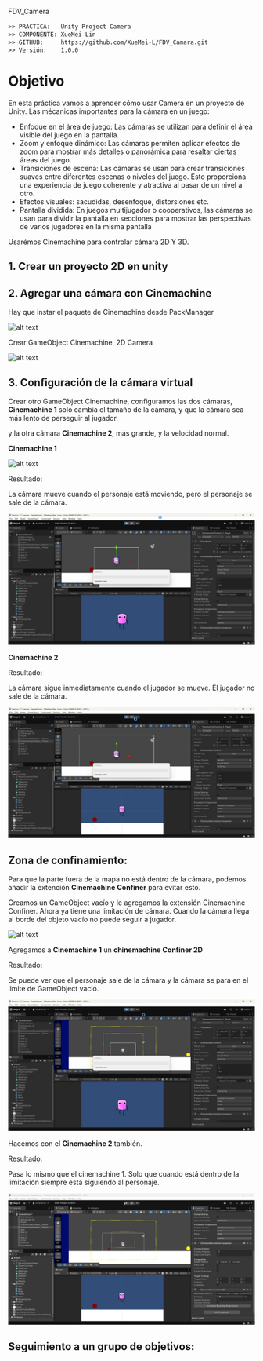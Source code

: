 FDV_Camera

```
>> PRACTICA:   Unity Project Camera
>> COMPONENTE: XueMei Lin
>> GITHUB:     https://github.com/XueMei-L/FDV_Camara.git
>> Versión:    1.0.0
```

# Objetivo
En esta práctica vamos a aprender cómo usar Camera en un proyecto de Unity.
Las mécanicas importantes para la cámara en un juego:

* Enfoque en el área de juego: Las cámaras se utilizan para definir el área visible del juego en la pantalla.
* Zoom y enfoque dinámico: Las cámaras permiten aplicar efectos de zoom para
mostrar más detalles o panorámica para resaltar ciertas áreas del juego.
* Transiciones de escena: Las cámaras se usan para crear transiciones suaves entre diferentes escenas o niveles del juego. Esto proporciona una experiencia de juego coherente y atractiva al pasar de un nivel a otro.
* Efectos visuales: sacudidas, desenfoque, distorsiones etc.
* Pantalla dividida: En juegos multijugador o cooperativos, las cámaras se usan para dividir la pantalla en secciones para mostrar las perspectivas de varios jugadores en la misma pantalla

Usarémos Cinemachine para controlar cámara 2D Y 3D.

## 1. Crear un proyecto 2D en unity
## 2. Agregar una cámara con Cinemachine
Hay que instar el paquete de Cinemachine desde PackManager

![alt text](image.png)

Crear GameObject Cinemachine, 2D Camera

![alt text](image-1.png)

## 3. Configuración de la cámara virtual

Crear otro GameObject Cinemachine, configuramos las dos cámaras, **Cinemachine 1** solo cambia el tamaño de la cámara, y que la cámara sea más lento de perseguir al jugador.

y la otra cámara **Cinemachine 2**, más grande, y la velocidad normal.

**Cinemachine 1**

![alt text](image-2.png)

Resultado: 

La cámara mueve cuando el personaje está moviendo, pero el personaje se sale de la cámara.

![alt text](Unity_hGQSMg45L1.gif)

**Cinemachine 2**

Resultado: 

La cámara sigue inmediatamente cuando el jugador se mueve. El jugador no sale de la cámara.

![alt text](Unity_Jjs47XpWen.gif)


## Zona de confinamiento:

Para que la parte fuera de la mapa no está dentro de la cámara, podemos añadir la extención **Cinemachine Confiner** para evitar esto.

Creamos un GameObject vacío y le agregamos la extensión Cinemachine Confiner. Ahora ya tiene una limitación de cámara. Cuando la cámara llega al borde del objeto vacío no puede seguir a jugador.

![alt text](image-3.png)

Agregamos a **Cinemachine 1** un **chinemachine Confiner 2D** 

Resultado:

Se puede ver que el personaje sale de la cámara y la cámara se para en el limite de GameObject vació.

![alt text](Unity_jUQDXvyhK4.gif)


Hacemos con el **Cinemachine 2** también.

Resultado: 

Pasa lo mismo que el cinemachine 1. Solo que cuando está dentro de la limitación siempre está siguiendo al personaje.

![alt text](Unity_OnQZU3IA5B.gif)

## Seguimiento a un grupo de objetivos:
